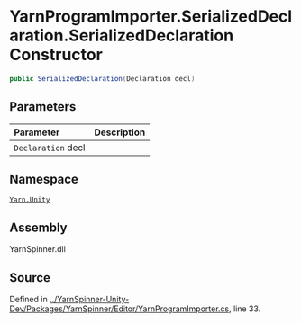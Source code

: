 # YarnProgramImporter.SerializedDeclaration.SerializedDeclaration Constructor


```csharp
public SerializedDeclaration(Declaration decl)
```

## Parameters
|Parameter|Description|
|:---|:---|
|`Declaration` decl||


## Namespace
[`Yarn.Unity`](/api/csharp/yarn.unity/README.md)

## Assembly
YarnSpinner.dll

## Source
Defined in [../YarnSpinner-Unity-Dev/Packages/YarnSpinner/Editor/YarnProgramImporter.cs](https://github.com/YarnSpinnerTool/YarnSpinner-Unity//blob/develop/Editor/YarnProgramImporter.cs#L33), line 33.
